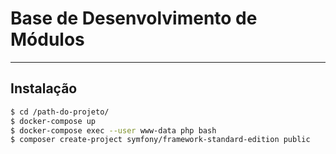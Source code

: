 Base de Desenvolvimento de Módulos
===================

----------


Instalação
-------------
```bash
$ cd /path-do-projeto/
$ docker-compose up
$ docker-compose exec --user www-data php bash
$ composer create-project symfony/framework-standard-edition public
```

